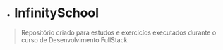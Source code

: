 * # InfinitySchool

> Repositório criado para estudos e exercicíos executados durante o curso de Desenvolvimento FullStack

